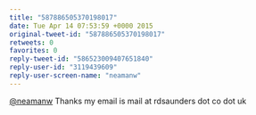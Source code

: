 ```yaml
---
title: "587886505370198017"
date: Tue Apr 14 07:53:59 +0000 2015
original-tweet-id: "587886505370198017"
retweets: 0
favorites: 0
reply-tweet-id: "586523009407651840"
reply-user-id: "3119439609"
reply-user-screen-name: "neamanw"
---
```

<a href="https://twitter.com/neamanw">@neamanw</a> Thanks my email is mail at rdsaunders dot co dot uk
